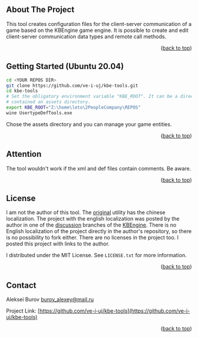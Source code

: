 ## About The Project

This tool creates configuration files for the client-server communication of a game based on the KBEngine game engine. It is possible to create and edit client-server communication data types and remote call methods.

<p align="right">(<a href="#readme-top">back to top</a>)</p>

## Getting Started (Ubuntu 20.04)

```bash
cd <YOUR REPOS DIR>
git clone https://github.com/ve-i-uj/kbe-tools.git
cd kbe-tools
# Set the obligatory environment variable "KBE_ROOT". It can be a directory
# contained an assets directory.
export KBE_ROOT="Z:\home\leto\2PeopleCompany\REPOS"
wine UsertypeDefTools.exe
```

Chose the assets directory and you can manage your game entities.

<p align="right">(<a href="#readme-top">back to top</a>)</p>

## Аttention

The tool wouldn't work if the xml and def files contain comments. Be aware.

<p align="right">(<a href="#readme-top">back to top</a>)</p>

## License

I am not the author of this tool. The [original](https://github.com/jiangjiali/entity_tool "entity_tool") utility has the chinese localization. The project with the english localization was posted by the author in one of the [discussion](https://github.com/kbengine/kbengine/discussions/1408) branches of the [KBEngine](https://github.com/kbengine/kbengine "An open source MMOG server engine"). There is no English localization of the project directly in the author's repository, so there is no possibility to fork either. There are no licenses in the project too. I posted this project with links to the author.

I distributed under the MIT License. See `LICENSE.txt` for more information.

<p align="right">(<a href="#readme-top">back to top</a>)</p>

## Contact

Aleksei Burov [burov_alexey@mail.ru](https://github.com/ve-i-uj)

Project Link: [https://github.com/ve-i-uj/kbe-tools](https://github.com/ve-i-uj/kbe-tools)

<p align="right">(<a href="#readme-top">back to top</a>)</p>
